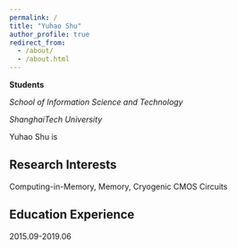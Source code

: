 ```yaml
---
permalink: /
title: "Yuhao Shu"
author_profile: true
redirect_from: 
  - /about/
  - /about.html
---
```


**Students**

*School of Information Science and Technology*

*ShanghaiTech University*

Yuhao Shu is 

## Research Interests
Computing-in-Memory, Memory, Cryogenic CMOS Circuits

## Education Experience
2015.09-2019.06